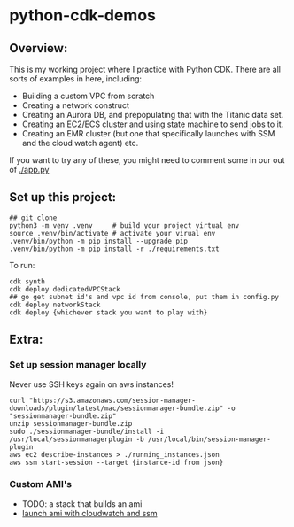 # python-cdk-demos
## Overview:
This is my working project where I practice with Python CDK. There are all sorts of examples in here, including:
* Building a custom VPC from scratch
* Creating a network construct 
* Creating an Aurora DB, and prepopulating that with the Titanic data set.
* Creating an EC2/ECS cluster and using state machine to send jobs to it.
* Creating an EMR cluster (but one that specifically launches with SSM and the cloud watch agent) 
etc.

If you want to try any of these, you might need to comment some in our out of [./app.py](./app.py)

## Set up this project:
```
## git clone
python3 -m venv .venv     # build your project virtual env 
source .venv/bin/activate # activate your virual env
.venv/bin/python -m pip install --upgrade pip 
.venv/bin/python -m pip install -r ./requirements.txt
```

To run:
```
cdk synth
cdk deploy dedicatedVPCStack
## go get subnet id's and vpc id from console, put them in config.py
cdk deploy networkStack
cdk deploy {whichever stack you want to play with}
```


## Extra: 
### Set up session manager locally
Never use SSH keys again on aws instances! 

```
curl "https://s3.amazonaws.com/session-manager-downloads/plugin/latest/mac/sessionmanager-bundle.zip" -o "sessionmanager-bundle.zip" 
unzip sessionmanager-bundle.zip
sudo ./sessionmanager-bundle/install -i /usr/local/sessionmanagerplugin -b /usr/local/bin/session-manager-plugin
aws ec2 describe-instances > ./running_instances.json
aws ssm start-session --target {instance-id from json}
```

### Custom AMI's
* TODO: a stack that builds an ami
* [launch ami with cloudwatch and ssm](./doc/amis_with_ssm_and_cloudwatch.md)